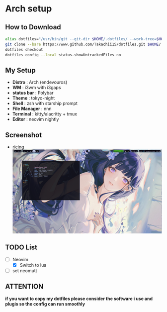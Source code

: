 # Arch setup

## How to Download

```bash  
alias dotfiles="/usr/bin/git --git-dir $HOME/.dotfiles/ --work-tree=$HOME"  
git clone --bare https://www.github.com/Takachii15/dotfiles.git $HOME/.dotfiles
dotfiles checkout  
dotfiles config --local status.showUntrackedFiles no
```

## My Setup

* **Distro** : Arch (endevouros)
* **WM** : i3wm with i3gaps
* **status bar** : Polybar
* **Theme** : tokyo-night
* **Shell** : zsh with starship prompt
* **File Manager** : nnn
* **Terminal** : kitty/alacritty + tmux 
* **Editor** : neovim nightly 

## Screenshot

* ricing
![Screenshot](./assets/ricing.png)

## TODO List

- [ ] Neovim
  - [x] Switch to lua
- [ ] set neomutt

## ATTENTION ##

**if you want to copy my dotfiles please consider the software i use and plugis so the config can run smoothly**
